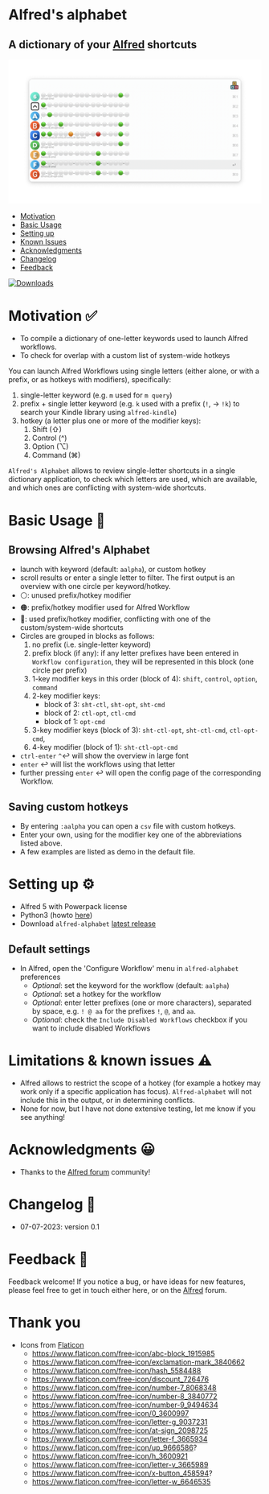 # Alfred's alphabet
## A dictionary of your [Alfred](https://www.alfredapp.com/) shortcuts


![](images/alfred-alphabet.png)

<!-- MarkdownTOC autolink="true" bracket="round" depth="3" autoanchor="true" -->

- [Motivation](#motivation)
- [Basic Usage](#usage)
- [Setting up](#setting-up)
- [Known Issues](#known-issues)
- [Acknowledgments](#acknowledgments)
- [Changelog](#changelog)
- [Feedback](#feedback)

<!-- /MarkdownTOC -->

<a href="https://github.com/giovannicoppola/alfred-alphabet/releases/latest/">
<img alt="Downloads"
src="https://img.shields.io/github/downloads/giovannicoppola/alfred-alphabet/total?color=purple&label=Downloads"><br/>
</a>


<h1 id="motivation">Motivation ✅</h1>

- To compile a dictionary of one-letter keywords used to launch Alfred workflows. 
- To check for overlap with a custom list of system-wide hotkeys 

You can launch Alfred Workflows using single letters (either alone, or with a prefix, or as hotkeys with modifiers), specifically:

1. single-letter keyword (e.g. `m` used for `m query`)
2. prefix + single letter keyword (e.g. `k` used with a prefix (`!`, -> `!k`) to search your Kindle library using `alfred-kindle`)
3. hotkey (a letter plus one or more of the modifier keys):
	1. 	Shift (⇧)
	2. Control (^)
	3. Option (⌥)
	4. Command (⌘)

	
`Alfred's Alphabet`	allows to review single-letter shortcuts in a single dictionary application, to check which letters are used, which are available, and which ones are conflicting with system-wide shortcuts. 


<h1 id="usage">Basic Usage 📖</h1>

## Browsing Alfred's Alphabet
- launch with keyword (default: `aalpha`), or custom hotkey
- scroll results or enter a single letter to filter. The first output is an overview with one circle per keyword/hotkey. 
- ⚪: unused prefix/hotkey modifier
-  🟠: prefix/hotkey modifier used for Alfred Workflow
-  🔴: used prefix/hotkey modifier, conflicting with one of the custom/system-wide shortcuts
- Circles are grouped in blocks as follows:
	1. no prefix (i.e. single-letter keyword)
	2. prefix block (if any): if any letter prefixes have been entered in `Workflow configuration`, they will be represented in this block (one circle per prefix)
	3. 1-key modifier keys in this order (block of 4): `shift`, `control`, `option`, `command`
	4. 2-key modifier keys: 
		- block of 3: `sht-ctl`, `sht-opt`, `sht-cmd`
		- block of 2: `ctl-opt`, `ctl-cmd`
		- block of 1: `opt-cmd`
	5. 3-key modifier keys (block of 3): `sht-ctl-opt`, `sht-ctl-cmd`, `ctl-opt-cmd`,
	6. 4-key modifier (block of 1): `sht-ctl-opt-cmd`
- `ctrl-enter` `^`↩️ will show the overview in large font
- `enter` ↩️ will list the workflows using that letter
- further pressing `enter` ↩️ will open the config page of the corresponding Workflow. 

## Saving custom hotkeys
- By entering `:aalpha` you can open a `csv` file with custom hotkeys. 
- Enter your own, using for the modifier key one of the abbreviations listed above. 
- A few examples are listed as demo in the default file. 


<h1 id="setting-up">Setting up ⚙️</h1>

- Alfred 5 with Powerpack license
- Python3 (howto [here](https://www.freecodecamp.org/news/python-version-on-mac-update/))
- Download `alfred-alphabet` [latest release](https://github.com/giovannicoppola/alfred-alphabet/releases/latest)



## Default settings 
- In Alfred, open the 'Configure Workflow' menu in `alfred-alphabet` preferences
	- *Optional*: set the keyword for the workflow (default: `aalpha`)
	- *Optional*: set a hotkey for the workflow
	- *Optional*: enter letter prefixes (one or more characters), separated by space, e.g. `! @ aa` for the prefixes `!`, `@`, and `aa`. 
	- *Optional*: check the `Include Disabled Workflows` checkbox if you want to include disabled Workflows





<h1 id="known-issues">Limitations & known issues ⚠️</h1>

- Alfred allows to restrict the scope of a hotkey (for example a hotkey may work only if a specific application has focus). `Alfred-alphabet` will not include this in the output, or in determining conflicts. 
- None for now, but I have not done extensive testing, let me know if you see anything!



<h1 id="acknowledgments">Acknowledgments 😀</h1>

- Thanks to the [Alfred forum](https://www.alfredforum.com) community!


<h1 id="changelog">Changelog 🧰</h1>

- 07-07-2023: version 0.1


<h1 id="feedback">Feedback 🧐</h1>

Feedback welcome! If you notice a bug, or have ideas for new features, please feel free to get in touch either here, or on the [Alfred](https://www.alfredforum.com) forum. 


# Thank you

- Icons from [Flaticon](https://www.flaticon.com/)
	- https://www.flaticon.com/free-icon/abc-block_1915985
	- https://www.flaticon.com/free-icon/exclamation-mark_3840662
	- https://www.flaticon.com/free-icon/hash_5584488
	- https://www.flaticon.com/free-icon/discount_726476
	- https://www.flaticon.com/free-icon/number-7_8068348
	- https://www.flaticon.com/free-icon/number-8_3840772
	- https://www.flaticon.com/free-icon/number-9_9494634
	- https://www.flaticon.com/free-icon/0_3600997
	- https://www.flaticon.com/free-icon/letter-g_9037231
	- https://www.flaticon.com/free-icon/at-sign_2098725
	- https://www.flaticon.com/free-icon/letter-f_3665934
	- https://www.flaticon.com/free-icon/up_9666586?
	- https://www.flaticon.com/free-icon/h_3600921
	- https://www.flaticon.com/free-icon/letter-v_3665989
	- https://www.flaticon.com/free-icon/x-button_458594?
	- https://www.flaticon.com/free-icon/letter-w_6646535